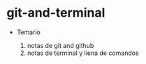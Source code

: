 # git-and-terminal

- Temario

    1. notas de git and github 
    2. notas de terminal y liena de comandos
